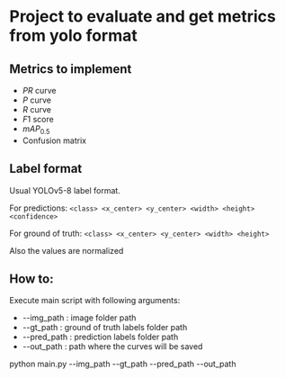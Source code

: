 # Project to evaluate and get metrics from yolo format

## Metrics to implement
- $PR$ curve
- $P$ curve
- $R$ curve
- $F1$ score
- $mAP_{0.5}$
- Confusion matrix

## Label format

Usual YOLOv5-8 label format. 

For predictions: 
`<class> <x_center> <y_center> <width> <height> <confidence> ` 

For ground of truth:
`<class> <x_center> <y_center> <width> <height> ` 

Also the values are normalized 

## How to:
Execute main script with following arguments:
- --img_path : image folder path
- --gt_path : ground of truth labels folder path
- --pred_path : prediction labels folder path
- --out_path :  path where the curves will be saved

python main.py --img_path --gt_path --pred_path --out_path 







